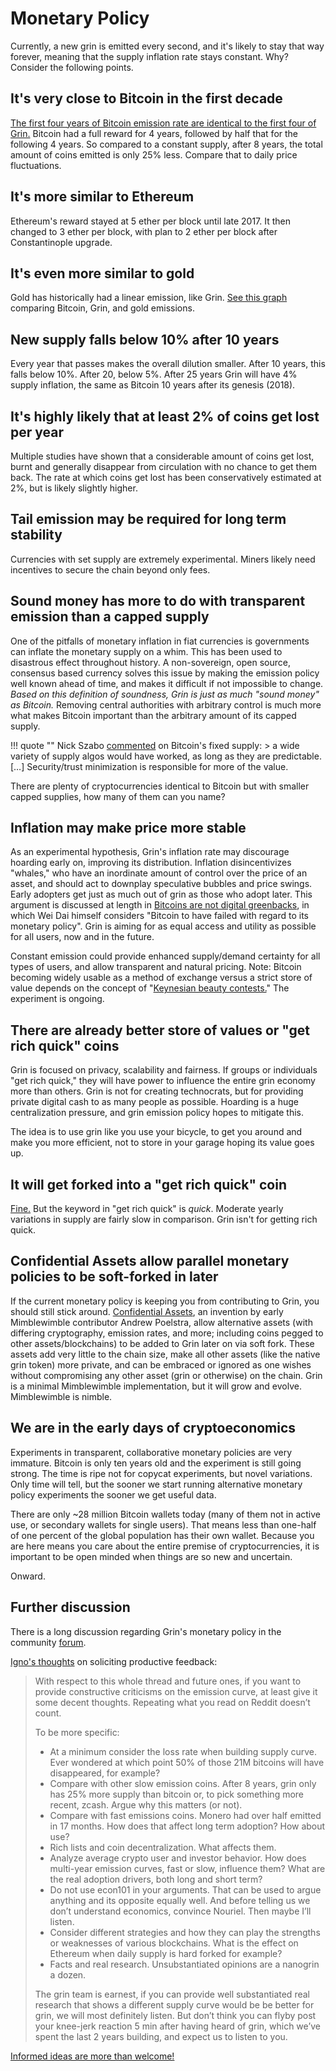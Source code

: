 # Monetary Policy

Currently, a new grin is emitted every second, and it's likely to stay that way forever, meaning that the supply inflation rate stays constant. Why? Consider the following points.

## It's very close to Bitcoin in the first decade

[The first four years of Bitcoin emission rate are identical to the first four of Grin.](https://plot.ly/~Bobby_Digital/1/#/) Bitcoin had a full reward for 4 years, followed by half that for the following 4 years. So compared to a constant supply, after 8 years, the total amount of coins emitted is only 25% less. Compare that to daily price fluctuations.

## It's more similar to Ethereum

Ethereum's reward stayed at 5 ether per block until late 2017. It then changed to 3 ether per block, with plan to 2 ether per block after Constantinople upgrade.

## It's even **more** similar to gold

Gold has historically had a linear emission, like Grin. [See this graph](https://plot.ly/~Bobby_Digital/1/#/) comparing Bitcoin, Grin, and gold emissions.


## New supply falls below 10% after 10 years

Every year that passes makes the overall dilution smaller. After 10 years, this falls below 10%. After 20, below 5%. After 25 years Grin will have 4% supply inflation, the same as Bitcoin 10 years after its genesis (2018).

## It's highly likely that at least 2% of coins get lost per year

Multiple studies have shown that a considerable amount of coins get lost, burnt and generally disappear from circulation with no chance to get them back. The rate at which coins get lost has been conservatively estimated at 2%, but is likely slightly higher.

## Tail emission may be required for long term stability

Currencies with set supply are extremely experimental. Miners likely need incentives to secure the chain beyond only fees.

## Sound money has more to do with transparent emission than a capped supply

One of the pitfalls of monetary inflation in fiat currencies is governments can inflate the monetary supply on a whim. This has been used to disastrous effect throughout history. A non-sovereign, open source, consensus based currency solves this issue by making the emission policy well known ahead of time, and makes it difficult if not impossible to change. *Based on this definition of soundness, Grin is just as much "sound money" as Bitcoin.* Removing central authorities with arbitrary control is much more what makes Bitcoin important than the arbitrary amount of its capped supply.

!!! quote ""
    Nick Szabo [commented](https://twitter.com/NickSzabo4/status/1077317105148547072) on Bitcoin's fixed supply:
    > a wide variety of supply algos would have worked, as long as they are predictable. […] Security/trust minimization is responsible for more of the value.

There are plenty of cryptocurrencies identical to Bitcoin but with smaller capped supplies, how many of them can you name?

## Inflation may make price more stable

As an experimental hypothesis, Grin's inflation rate may discourage hoarding early on, improving its distribution. Inflation disincentivizes "whales," who have an inordinate amount of control over the price of an asset, and should act to downplay speculative bubbles and price swings. Early adopters get just as much out of grin as those who adopt later.
This argument is discussed at length in [Bitcoins are not digital greenbacks](https://www.lesswrong.com/posts/P9jggxRZTMJcjnaPw/bitcoins-are-not-digital-greenbacks), in which Wei Dai himself considers "Bitcoin to have failed with regard to its monetary policy". Grin is aiming for as equal access and utility as possible for all users, now and in the future.

Constant emission could provide enhanced supply/demand certainty for all types of users, and allow transparent and natural pricing. Note: Bitcoin becoming widely usable as a method of exchange versus a strict store of value depends on the concept of "[Keynesian beauty contests.](https://jpkoning.blogspot.com/2018/10/bitcoin-and-bubble-theory-of-money.html)" The experiment is ongoing.

## There are already better store of values or "get rich quick" coins

Grin is focused on privacy, scalability and fairness. If groups or individuals "get rich quick," they will have power to influence the entire grin economy more than others. Grin is not for creating technocrats, but for providing private digital cash to as many people as possible. Hoarding is a huge centralization pressure, and grin emission policy hopes to mitigate this.

The idea is to use grin like you use your bicycle, to get you around and make you more efficient, not to store in your garage hoping its value goes up.

## It will get forked into a "get rich quick" coin

[Fine.](http://woke.mw) But the keyword in "get rich quick" is _quick_. Moderate yearly variations in supply are fairly slow in comparison. Grin isn't for getting rich quick.

## Confidential Assets allow parallel monetary policies to be soft-forked in later

If the current monetary policy is keeping you from contributing to Grin, you should still stick around. [Confidential Assets](https://lists.launchpad.net/mimblewimble/msg00103.html), an invention by early Mimblewimble contributor Andrew Poelstra, allow alternative assets (with differing cryptography, emission rates, and more; including coins pegged to other assets/blockchains) to be added to Grin later on via soft fork. These assets add very little to the chain size, make all other assets (like the native grin token) more private, and can be embraced or ignored as one wishes without compromising any other asset (grin or otherwise) on the chain. Grin is a minimal Mimblewimble implementation, but it will grow and evolve. Mimblewimble is nimble.

## We are in the early days of cryptoeconomics

Experiments in transparent, collaborative monetary policies are very immature. Bitcoin is only ten years old and the experiment is still going strong. The time is ripe not for copycat experiments, but novel variations. Only time will tell, but the sooner we start running alternative monetary policy experiments the sooner we get useful data.

There are only ~28 million Bitcoin wallets today (many of them not in active use, or secondary wallets for single users). That means less than one-half of one percent of the global population has their own wallet. Because you are here means you care about the entire premise of cryptocurrencies, it is important to be open minded when things are so new and uncertain.

Onward.

## Further discussion

There is a long discussion regarding Grin's monetary policy in the community [forum](https://forum.grin.mw/t/emmission-rate-of-grin/171).

[Igno's thoughts](https://forum.grin.mw/t/emmission-rate-of-grin/171/88) on soliciting productive feedback:

> With respect to this whole thread and future ones, if you want to provide constructive criticisms on the emission curve, at least give it some decent thoughts. Repeating what you read on Reddit doesn’t count.
>
> To be more specific:
>
> * At a minimum consider the loss rate when building supply curve. Ever wondered at which point 50% of those 21M bitcoins will have disappeared, for example?
> * Compare with other slow emission coins. After 8 years, grin only has 25% more supply than bitcoin or, to pick something more recent, zcash. Argue why this matters (or not).
> * Compare with fast emissions coins. Monero had over half emitted in 17 months. How does that affect long term adoption? How about use?
> * Rich lists and coin decentralization. What affects them.
> * Analyze average crypto user and investor behavior. How does multi-year emission curves, fast or slow, influence them? What are the real adoption drivers, both long and short term?
> * Do not use econ101 in your arguments. That can be used to argue anything and its opposite equally well. And before telling us we don’t understand economics, convince Nouriel. Then maybe I’ll listen.
> * Consider different strategies and how they can play the strengths or weaknesses of various blockchains. What is the effect on Ethereum when daily supply is hard forked for example?
> * Facts and real research. Unsubstantiated opinions are a nanogrin a dozen.
>
> The grin team is earnest, if you can provide well substantiated real research that shows a different supply curve would be be better for grin, we will most definitely listen. But don’t think you can flyby post your knee-jerk reaction 5 min after having heard of grin, which we’ve spent the last 2 years building, and expect us to listen to you.

[Informed ideas are more than welcome!](https://forum.grin.mw/t/emmission-rate-of-grin/171)
